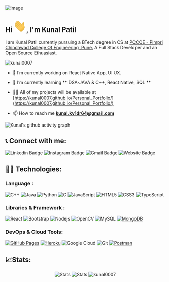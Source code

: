 ![image](https://user-images.githubusercontent.com/73381050/159761453-a71ebbb1-6b0b-46c0-bc14-2b4327b8bde0.png)

## Hi <img src="https://raw.githubusercontent.com/ABSphreak/ABSphreak/master/gifs/Hi.gif" width="40px" />, I'm Kunal Patil

I am Kunal Patil currently pursuing a BTech degree in CS at [PCCOE - Pimpri Chinchwad College Of Engineering, Pune.](http://www.pccoepune.com/) A Full Stack Developer and an Open Source Ethuasiast.

<img src="https://komarev.com/ghpvc/?username=kunal0007&label=Profile%20views&color=0e75b6&style=flat" alt="kunal0007"/> 

- 🔭 I’m currently working on React Native App, UI UX.

- 🌱 I’m currently learning ** DSA-JAVA & C++, React Native, SQL **

- 👨‍💻 All of my projects will be available at [https://kunal0007.github.io/Personal_Portfolio/](https://kunal0007.github.io/Personal_Portfolio/)

- 📫 How to reach me **kunal.kv1dr64@gmail.com**

![Kunal's github activity graph](https://activity-graph.herokuapp.com/graph?username=Kunal0007&amp;theme=react-dark&amp;hide_border=true&amp;area=true)


## 📞 Connect with me:

![Linkedin Badge](https://img.shields.io/badge/-KunalPatil-blue?style=flat-square&logo=Linkedin&logoColor=white&link=https://www.linkedin.com/in/kunal-patil-61136521b)
![Instagram Badge](https://img.shields.io/badge/-kunalpatil-purple?style=flat-square&logo=instagram&logoColor=white&link=https://www.instagram.com/kunalpatil0987/)
![Gmail Badge](https://img.shields.io/badge/-kunal.kv1dr64@gmail.com-c14438?style=flat-square&logo=Gmail&logoColor=white&link=mailto:kunal.kv1dr64@gmail.com)
![Website Badge](https://img.shields.io/badge/-Portfolio-black?style=flat-square&logo=Github&logoColor=white&link=https://kunal0007.github.io/Personal_Portfolio/)

## 👨‍💻 Technologies:

### Language :
![C++](https://img.shields.io/badge/-C++-00599C?style=flat-square&logo=c)
![Java](https://img.shields.io/badge/-Java-E34A86?style=flat-square&logo=java&logoColor=white)
![Python](https://img.shields.io/badge/-Python-black?style=flat-square&logo=Python)
![C](https://img.shields.io/badge/-C-E34F26?style=flat-square&logo=c&logoColor=white)
![JavaScript](https://img.shields.io/badge/-JavaScript-black?style=flat-square&logo=javascript)
![HTML5](https://img.shields.io/badge/-HTML5-E34F26?style=flat-square&logo=html5&logoColor=white)
![CSS3](https://img.shields.io/badge/-CSS3-E34A86?style=flat-square&logo=css3)
![TypeScript](https://img.shields.io/badge/-TypeScript-007ACC?style=flat-square&logo=typescript&logoColor=white)

### Libraries & Framework :

![React](https://img.shields.io/badge/-React-black?style=flat-square&logo=react)
![Bootstrap](https://img.shields.io/badge/-Bootstrap-563D7C?style=flat-square&logo=bootstrap&logoColor=white)
![Nodejs](https://img.shields.io/badge/-Nodejs-black?style=flat-square&logo=Node.js)
![OpenCV](https://img.shields.io/badge/-OpenCV-5C3EE8?style=flat-square&logo=OpenCV)
![MySQL](https://img.shields.io/badge/-MySQL-E34F26?style=flat-square&logo=mysql&logoColor=white)
<a href="#"><img alt="MongoDB" src ="https://img.shields.io/badge/MongoDB-%234ea94b.svg?logo=mongodb&logoColor=white"></a>

### DevOps & Cloud Tools:

<a href="#"><img alt="GitHub Pages" src="https://img.shields.io/badge/GitHub%20Pages-%23327FC7.svg?style=flat-square&logo=github&logoColor=white"></a>
<a href="#"><img alt="Heroku" src="https://img.shields.io/badge/Heroku%20-%23430098.svg?style=flat-square&logo=heroku&logoColor=white"></a>
![Google Cloud](https://img.shields.io/badge/Google%20Cloud-black?style=flat-square&logo=google-cloud)
![Git](https://img.shields.io/badge/-Git-black?style=flat-square&logo=git)
<a href="#"><img alt="Postman" src="https://img.shields.io/badge/Postman-FF6C37?style=flat-square&logo=postman&logoColor=white"></a>

## 📈Stats:
<p align="center"> 

  <img width="48%" src="https://github-readme-stats.vercel.app/api?username=kunal0007&show_icons=true&bg_color=30,e96443,904e95&title_color=fff&text_color=fff" alt="Stats" />
  <img width="48%" src="https://github-readme-streak-stats.herokuapp.com/?user=kunal0007&theme=dark" alt="Stats" />
  <img width="48%" src="https://github-readme-stats.vercel.app/api/top-langs?username=kunal0007&show_icons=true&bg_color=30,e96443,904e95&title_color=fff&text_color=fff&locale=en&layout=compact" alt="kunal0007" />
</p>


